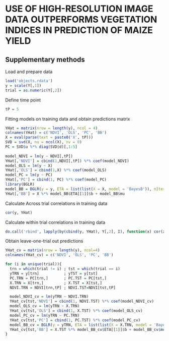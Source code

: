 # USE OF HIGH-RESOLUTION IMAGE DATA OUTPERFORMS VEGETATION INDICES IN PREDICTION OF MAIZE YIELD

## Supplementary methods

Load and prepare data
```R
load('objects.rdata')
y = scale(Y[,1])
trial = as.numeric(Y[,2])
```
Define time point
```R
tP = 5
```
Fitting models on training data and obtain predictions matrix
```R
YHat = matrix(nrow = length(y), ncol = 4)
colnames(YHat) = c('NDVI', 'OLS', 'PC', 'BB')
X = eval(parse(text = paste0('X', tP)))
SVD = svd(X, nu = ncol(X), nv = 0)
PC = SVD$u %*% diag(SVD$d)[,1:5]
  
model_NDVI = lm(y ~ NDVI[,tP])
YHat[,'NDVI'] = cbind(1,NDVI[,tP]) %*% coef(model_NDVI)
model_OLS = lm(y ~ X) 
YHat[,'OLS'] = cbind(1,X) %*% coef(model_OLS)
model_PC = lm(y ~ PC) 
YHat[,'PC'] = cbind(1, PC) %*% coef(model_PC)
library(BGLR)
model_BB = BGLR(y = y, ETA = list(list(X = X, model = 'BayesB')), nIter = 100000, burnIn = 3000)
YHat[,'BB'] = X %*% model_BB$ETA[[1]]$b + model_BB$mu
```
Calculate Across trial correlations in training data
```R
cor(y, YHat)
```
Calculate within trial correlations in training data
```R
do.call('rbind', lapply(by(cbind(y, YHat), Y[,2], I), function(x) cor(x[,1], x[,2:5])))
```
Obtain leave-one-trial out predictions
```R
YHat_cv = matrix(nrow = length(y), ncol=4)
colnames(YHat_cv) = c('NDVI', 'OLS', 'PC', 'BB')

for (i in unique(trial)){
  trn = which(trial != i) ; tst = which(trial == i)
  yTRN = y[trn]           ; yTST = y[tst]
  PC.TRN = PC[trn,]       ; PC.TST = PC[tst,] 
  X.TRN = X[trn,]         ; X.TST = X[tst,]
  NDVI.TRN = NDVI[trn,tP] ; NDVI.TST=NDVI[tst,tP]

  model_NDVI_cv = lm(yTRN ~ NDVI.TRN)
  YHat_cv[tst,'NDVI'] = cbind(1, NDVI.TST) %*% coef(model_NDVI_cv)
  model_OLS_cv = lm(yTRN ~ X.TRN) 
  YHat_cv[tst,'OLS'] = cbind(1, X.TST) %*% coef(model_OLS_cv)
  model_PC_cv = lm(yTRN ~ PC.TRN) 
  YHat_cv[tst,'PC'] = cbind(1, PC.TST) %*% coef(model_PC_cv)
  model_BB_cv = BGLR(y = yTRN, ETA = list(list(X = X.TRN, model = 'BayesB')), nIter = 100000, burnIn = 3000)
  YHat_cv[tst,'BB'] = X.TST %*% model_BB_cv$ETA[[1]]$b + model_BB_cv$mu
}
```
